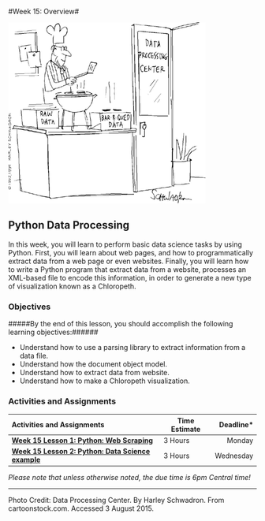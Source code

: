 #Week 15: Overview#

![Data Processing Comic](images/BBQ.gif)

## Python Data Processing ##

In this week, you will learn to perform basic data science tasks by
using Python. First, you will learn about web pages, and how to programmatically extract data from a web page or even websites. Finally, you will learn how to write a Python program that extract data from a website, processes an XML-based file to encode this information, in order to generate a new type of visualization known as a Chloropeth.

### Objectives ###

#####By the end of this lesson, you should accomplish the following learning objectives:######

- Understand how to use a parsing library to extract information from a data file.
- Understand how the document object model.
- Understand how to extract data from website.
- Understand how to make a Chloropeth visualization.

### Activities and Assignments ###

|Activities and Assignments | Time Estimate | Deadline* | 
|:------| -----|---------:|
|**[Week 15 Lesson 1: Python: Web Scraping](lesson1.md)**| 3 Hours | Monday|
|**[Week 15 Lesson 2: Python: Data Science example](lesson2.md)**| 3 Hours |Wednesday|

*Please note that unless otherwise noted, the due time is 6pm Central time!*

---------

Photo Credit: Data Processing Center.  By Harley Schwadron. From cartoonstock.com.  Accessed 3 August 2015.
